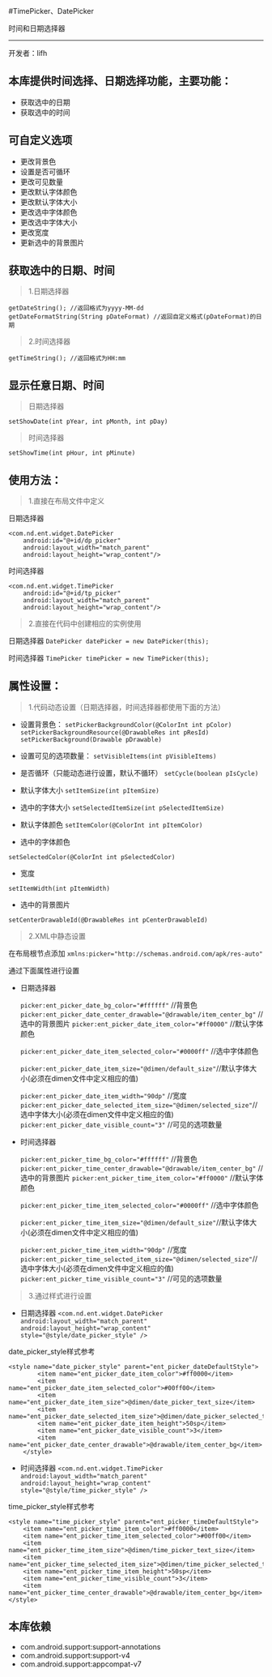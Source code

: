 #TimePicker、DatePicker

时间和日期选择器

---

开发者：lifh

本库提供时间选择、日期选择功能，主要功能：
---------------------

 - 获取选中的日期
 - 获取选中的时间

可自定义选项
----------
 - 更改背景色
 - 设置是否可循环
 - 更改可见数量
 - 更改默认字体颜色
 - 更改默认字体大小
 - 更改选中字体颜色
 - 更改选中字体大小
 - 更改宽度
 - 更新选中的背景图片



获取选中的日期、时间
----------

> 1.日期选择器

    getDateString(); //返回格式为yyyy-MM-dd
    getDateFormatString(String pDateFormat) //返回自定义格式(pDateFormat)的日期

> 2.时间选择器

    getTimeString(); //返回格式为HH:mm

显示任意日期、时间
-----------

> 日期选择器

    setShowDate(int pYear, int pMonth, int pDay)

> 时间选择器

    setShowTime(int pHour, int pMinute)

使用方法：
-----

> 1.直接在布局文件中定义

日期选择器

    <com.nd.ent.widget.DatePicker
        android:id="@+id/dp_picker"
        android:layout_width="match_parent"
        android:layout_height="wrap_content"/>

时间选择器

    <com.nd.ent.widget.TimePicker
        android:id="@+id/tp_picker"
        android:layout_width="match_parent"
        android:layout_height="wrap_content"/>

> 2.直接在代码中创建相应的实例使用

日期选择器 `DatePicker datePicker = new DatePicker(this);`

时间选择器 `TimePicker timePicker = new TimePicker(this);`

属性设置：
-----

> 1.代码动态设置（日期选择器，时间选择器都使用下面的方法）

 - 设置背景色：
`setPickerBackgroundColor(@ColorInt int pColor)`
`setPickerBackgroundResource(@DrawableRes int pResId)`
`setPickerBackground(Drawable pDrawable)`

 - 设置可见的选项数量：
`setVisibleItems(int pVisibleItems)`

 - 是否循环（只能动态进行设置，默认不循环）
`setCycle(boolean pIsCycle)`

 - 默认字体大小
`setItemSize(int pItemSize)`

 - 选中的字体大小
`setSelectedItemSize(int pSelectedItemSize)`

 - 默认字体颜色
`setItemColor(@ColorInt int pItemColor)`

 - 选中的字体颜色

 `setSelectedColor(@ColorInt int pSelectedColor)`

 - 宽度

 `setItemWidth(int pItemWidth)`

 - 选中的背景图片

 `setCenterDrawableId(@DrawableRes int pCenterDrawableId)`


> 2.XML中静态设置

在布局根节点添加
`xmlns:picker="http://schemas.android.com/apk/res-auto"`

通过下面属性进行设置

 - 日期选择器

    `picker:ent_picker_date_bg_color="#ffffff"` //背景色
    `picker:ent_picker_date_center_drawable="@drawable/item_center_bg"` // 选中的背景图片
    `picker:ent_picker_date_item_color="#ff0000"` //默认字体颜色

    `picker:ent_picker_date_item_selected_color="#0000ff"` //选中字体颜色

    `picker:ent_picker_date_item_size="@dimen/default_size"`//默认字体大小(必须在dimen文件中定义相应的值)

    `picker:ent_picker_date_item_width="90dp"` //宽度
    `picker:ent_picker_date_selected_item_size="@dimen/selected_size"`//选中字体大小(必须在dimen文件中定义相应的值)
    `picker:ent_picker_date_visible_count="3"` //可见的选项数量

 - 时间选择器

    `picker:ent_picker_time_bg_color="#ffffff"` //背景色
    `picker:ent_picker_time_center_drawable="@drawable/item_center_bg"` // 选中的背景图片
    `picker:ent_picker_time_item_color="#ff0000"` //默认字体颜色

    `picker:ent_picker_time_item_selected_color="#0000ff"` //选中字体颜色

    `picker:ent_picker_time_item_size="@dimen/default_size"`//默认字体大小(必须在dimen文件中定义相应的值)
    
    `picker:ent_picker_time_item_width="90dp"` //宽度
    `picker:ent_picker_time_selected_item_size="@dimen/selected_size"`//选中字体大小(必须在dimen文件中定义相应的值)
    `picker:ent_picker_time_visible_count="3"` //可见的选项数量

> 3.通过样式进行设置

 - 日期选择器
`<com.nd.ent.widget.DatePicker
        android:layout_width="match_parent"
        android:layout_height="wrap_content"
        style="@style/date_picker_style"
        />`

date_picker_style样式参考

    <style name="date_picker_style" parent="ent_picker_dateDefaultStyle">
            <item name="ent_picker_date_item_color">#ff0000</item>
            <item name="ent_picker_date_item_selected_color">#00ff00</item>
            <item name="ent_picker_date_item_size">@dimen/date_picker_text_size</item>
            <item name="ent_picker_date_selected_item_size">@dimen/date_picker_selected_text_size</item>
            <item name="ent_picker_date_item_height">50sp</item>
            <item name="ent_picker_date_visible_count">3</item>
            <item name="ent_picker_date_center_drawable">@drawable/item_center_bg</item>
        </style>

 - 时间选择器
 `<com.nd.ent.widget.TimePicker
        android:layout_width="match_parent"
        android:layout_height="wrap_content"
        style="@style/time_picker_style"
        />`

time_picker_style样式参考

    <style name="time_picker_style" parent="ent_picker_timeDefaultStyle">
        <item name="ent_picker_time_item_color">#ff0000</item>
        <item name="ent_picker_time_item_selected_color">#00ff00</item>
        <item name="ent_picker_time_item_size">@dimen/time_picker_text_size</item>
        <item name="ent_picker_time_selected_item_size">@dimen/time_picker_selected_text_size</item>
        <item name="ent_picker_time_item_height">50sp</item>
        <item name="ent_picker_time_visible_count">3</item>
        <item name="ent_picker_time_center_drawable">@drawable/item_center_bg</item>
    </style>
本库依赖
----------

 - com.android.support:support-annotations
 - com.android.support:support-v4
 - com.android.support:appcompat-v7